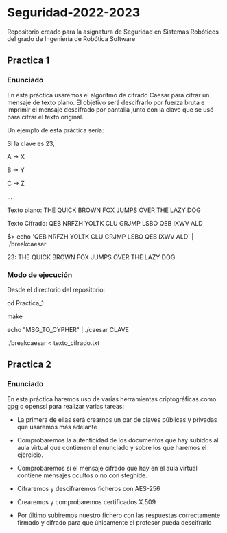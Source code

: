 # Seguridad-2022-2023
Repositorio creado para la asignatura de Seguridad en Sistemas Robóticos del grado de Ingeniería de Robótica Software


## Practica 1
### Enunciado
En esta práctica usaremos el algoritmo de cifrado Caesar para cifrar un mensaje de texto plano. El objetivo será descifrarlo por fuerza bruta e imprimir el mensaje descifrado por pantalla junto con la clave que se usó para cifrar el texto original.

Un ejemplo de esta práctica sería:

Si la clave es 23,

A -> X

B -> Y

C -> Z

...

Texto plano:  THE QUICK BROWN FOX JUMPS OVER THE LAZY DOG

Texto Cifrado: QEB NRFZH YOLTK CLU GRJMP LSBO QEB IXWV ALD

$> echo 'QEB NRFZH YOLTK CLU GRJMP LSBO QEB IXWV ALD' | ./breakcaesar

23: THE QUICK BROWN FOX JUMPS OVER THE LAZY DOG

### Modo de ejecución
Desde el directorio del repositorio:

cd Practica_1

make

echo "MSG_TO_CYPHER" | ./caesar CLAVE

./breakcaesar < texto_cifrado.txt

## Practica 2
### Enunciado

En esta práctica haremos uso de varias herramientas criptográficas como gpg o openssl para realizar varias tareas:

- La primera de ellas será crearnos un par de claves públicas y privadas que usaremos más adelante

- Comprobaremos la autenticidad de los documentos que hay subidos al aula virtual que contienen el enunciado y sobre los que haremos el ejercicio.

- Comprobaremos si el mensaje cifrado que hay en el aula virtual contiene mensajes ocultos o no con steghide.

- Cifraremos y descifraremos ficheros con AES-256

- Crearemos y comprobaremos certificados X.509

- Por último subiremos nuestro fichero con las respuestas correctamente firmado y cifrado para que únicamente el profesor pueda descifrarlo